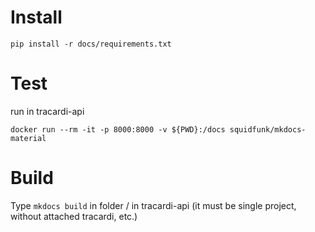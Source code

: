 # Install
```
pip install -r docs/requirements.txt 
```


# Test
run in tracardi-api
```
docker run --rm -it -p 8000:8000 -v ${PWD}:/docs squidfunk/mkdocs-material
```

# Build
Type `mkdocs build` in folder / in tracardi-api (it must be single project, without attached tracardi, etc.)